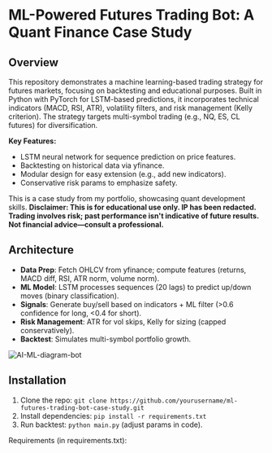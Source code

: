 # ML-Powered Futures Trading Bot: A Quant Finance Case Study

## Overview
This repository demonstrates a machine learning-based trading strategy for futures markets, focusing on backtesting and educational purposes. Built in Python with PyTorch for LSTM-based predictions, it incorporates technical indicators (MACD, RSI, ATR), volatility filters, and risk management (Kelly criterion). The strategy targets multi-symbol trading (e.g., NQ, ES, CL futures) for diversification.

**Key Features:**
- LSTM neural network for sequence prediction on price features.
- Backtesting on historical data via yfinance.
- Modular design for easy extension (e.g., add new indicators).
- Conservative risk params to emphasize safety.

This is a case study from my portfolio, showcasing quant development skills. **Disclaimer: This is for educational use only. IP has been redacted. Trading involves risk; past performance isn't indicative of future results. Not financial advice—consult a professional.**

## Architecture
- **Data Prep**: Fetch OHLCV from yfinance; compute features (returns, MACD diff, RSI, ATR norm, volume norm).
- **ML Model**: LSTM processes sequences (20 lags) to predict up/down moves (binary classification).
- **Signals**: Generate buy/sell based on indicators + ML filter (>0.6 confidence for long, <0.4 for short).
- **Risk Management**: ATR for vol skips, Kelly for sizing (capped conservatively).
- **Backtest**: Simulates multi-symbol portfolio growth.

![AI-ML-diagram-bot](https://github.com/user-attachments/assets/2e38a3e1-0b04-488c-8319-34904b497da0)


## Installation
1. Clone the repo: `git clone https://github.com/yourusername/ml-futures-trading-bot-case-study.git`
2. Install dependencies: `pip install -r requirements.txt`
3. Run backtest: `python main.py` (adjust params in code).

Requirements (in requirements.txt):
